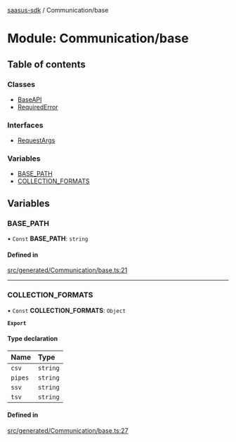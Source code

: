 [saasus-sdk](../README.md) / Communication/base

# Module: Communication/base

## Table of contents

### Classes

- [BaseAPI](../classes/Communication_base.BaseAPI.md)
- [RequiredError](../classes/Communication_base.RequiredError.md)

### Interfaces

- [RequestArgs](../interfaces/Communication_base.RequestArgs.md)

### Variables

- [BASE\_PATH](Communication_base.md#base_path)
- [COLLECTION\_FORMATS](Communication_base.md#collection_formats)

## Variables

### BASE\_PATH

• `Const` **BASE\_PATH**: `string`

#### Defined in

[src/generated/Communication/base.ts:21](https://github.com/saasus-platform/saasus-sdk-javascript/blob/2c78b0a/src/generated/Communication/base.ts#L21)

___

### COLLECTION\_FORMATS

• `Const` **COLLECTION\_FORMATS**: `Object`

**`Export`**

#### Type declaration

| Name | Type |
| :------ | :------ |
| `csv` | `string` |
| `pipes` | `string` |
| `ssv` | `string` |
| `tsv` | `string` |

#### Defined in

[src/generated/Communication/base.ts:27](https://github.com/saasus-platform/saasus-sdk-javascript/blob/2c78b0a/src/generated/Communication/base.ts#L27)
